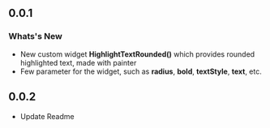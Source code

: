 ## 0.0.1

### Whats's New
- New custom widget **HighlightTextRounded()** which provides rounded highlighted text, made with painter
- Few parameter for the widget, such as **radius**, **bold**, **textStyle**, **text**, etc.

## 0.0.2
- Update Readme

